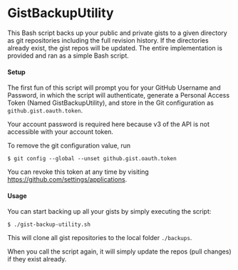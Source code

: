 # GistBackupUtility

This Bash script backs up your public and private gists to a given directory as git repositories including the full revision history.
If the directories already exist, the gist repos will be updated.
The entire implementation is provided and ran as a simple Bash script.


#### Setup

The first fun of this script will prompt you for your GitHub Username and Password, in which the script
will authenticate, generate a Personal Access Token (Named GistBackupUtility), and store in the
Git configuration as `github.gist.oauth.token`.

Your account password is required here because v3 of the API is not accessible with your account token.

To remove the git configuration value, run

    $ git config --global --unset github.gist.oauth.token

You can revoke this token at any time by visiting <https://github.com/settings/applications>.


#### Usage

You can start backing up all your gists by simply executing the script:

    $ ./gist-backup-utility.sh

This will clone all gist repositories to the local folder `./backups`.

When you call the script again, it will simply update the repos (pull changes) if they exist already.
